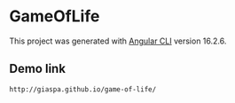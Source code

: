# GameOfLife

This project was generated with [Angular CLI](https://github.com/angular/angular-cli) version 16.2.6.

## Demo link
`http://giaspa.github.io/game-of-life/`